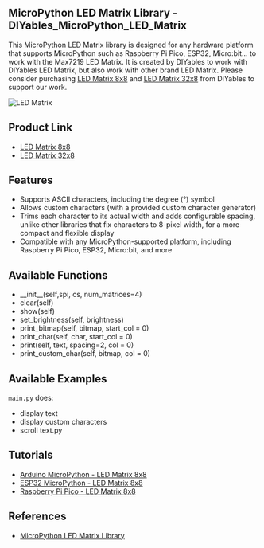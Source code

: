 ## MicroPython LED Matrix Library - DIYables_MicroPython_LED_Matrix
This MicroPython LED Matrix library is designed for any hardware platform that supports MicroPython such as Raspberry Pi Pico, ESP32, Micro:bit... to work with the Max7219 LED Matrix. It is created by DIYables to work with DIYables LED Matrix, but also work with other brand LED Matrix. Please consider purchasing [LED Matrix 8x8](https://www.amazon.com/dp/B0D2K9ZLW6) and [LED Matrix 32x8](https://www.amazon.com/dp/B0BXKKT72V) from DIYables to support our work.


![LED Matrix](https://diyables.io/images/products/led-matrix.jpg)



Product Link
----------------------------
* [LED Matrix 8x8](https://diyables.io/products/dot-matrix-display-fc16-8x8-led)
* [LED Matrix 32x8](https://diyables.io/products/dot-matrix-display-fc16-4-in-1-32x4-led)



Features  
----------------------------  
* Supports ASCII characters, including the degree (°) symbol  
* Allows custom characters (with a provided custom character generator)  
* Trims each character to its actual width and adds configurable spacing, unlike other libraries that fix characters to 8-pixel width, for a more compact and flexible display  
* Compatible with any MicroPython-supported platform, including Raspberry Pi Pico, ESP32, Micro:bit, and more


Available Functions
----------------------------
* \_\_init\_\_(self,spi, cs, num_matrices=4)
* clear(self)
* show(self)
* set_brightness(self, brightness)
* print_bitmap(self, bitmap, start_col = 0)
* print_char(self, char, start_col = 0)
* print(self, text, spacing=2, col = 0)
* print_custom_char(self, bitmap, col = 0)


Available Examples
----------------------------
`main.py` does:
* display text
* display custom characters
* scroll text.py



Tutorials
----------------------------
* [Arduino MicroPython - LED Matrix 8x8](https://newbiely.com/tutorials/arduino-micropython/arduino-micropython-led-matrix)
* [ESP32 MicroPython - LED Matrix 8x8](https://newbiely.com/tutorials/esp32-micropython/esp32-micropython-led-matrix)
* [Raspberry Pi Pico - LED Matrix 8x8](https://newbiely.com/tutorials/raspberry-pico/raspberry-pi-pico-led-matrix)



References
----------------------------
* [MicroPython LED Matrix Library](https://newbiely.com/tutorials/micropython/micropython-led-matrix-library)
